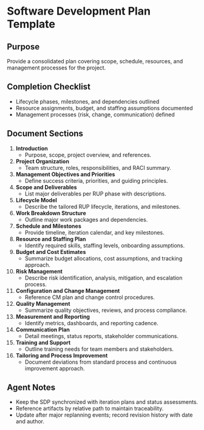 # Software Development Plan Template

## Purpose
Provide a consolidated plan covering scope, schedule, resources, and management processes for the project.

## Completion Checklist
- Lifecycle phases, milestones, and dependencies outlined
- Resource assignments, budget, and staffing assumptions documented
- Management processes (risk, change, communication) defined

## Document Sections
1. **Introduction**
   - Purpose, scope, project overview, and references.
2. **Project Organization**
   - Team structure, roles, responsibilities, and RACI summary.
3. **Management Objectives and Priorities**
   - Define success criteria, priorities, and guiding principles.
4. **Scope and Deliverables**
   - List major deliverables per RUP phase with descriptions.
5. **Lifecycle Model**
   - Describe the tailored RUP lifecycle, iterations, and milestones.
6. **Work Breakdown Structure**
   - Outline major work packages and dependencies.
7. **Schedule and Milestones**
   - Provide timeline, iteration calendar, and key milestones.
8. **Resource and Staffing Plan**
   - Identify required skills, staffing levels, onboarding assumptions.
9. **Budget and Cost Estimates**
   - Summarize budget allocations, cost assumptions, and tracking approach.
10. **Risk Management**
    - Describe risk identification, analysis, mitigation, and escalation process.
11. **Configuration and Change Management**
    - Reference CM plan and change control procedures.
12. **Quality Management**
    - Summarize quality objectives, reviews, and process compliance.
13. **Measurement and Reporting**
    - Identify metrics, dashboards, and reporting cadence.
14. **Communication Plan**
    - Detail meetings, status reports, stakeholder communications.
15. **Training and Support**
    - Outline training needs for team members and stakeholders.
16. **Tailoring and Process Improvement**
    - Document deviations from standard process and continuous improvement approach.

## Agent Notes
- Keep the SDP synchronized with iteration plans and status assessments.
- Reference artifacts by relative path to maintain traceability.
- Update after major replanning events; record revision history with date and author.
